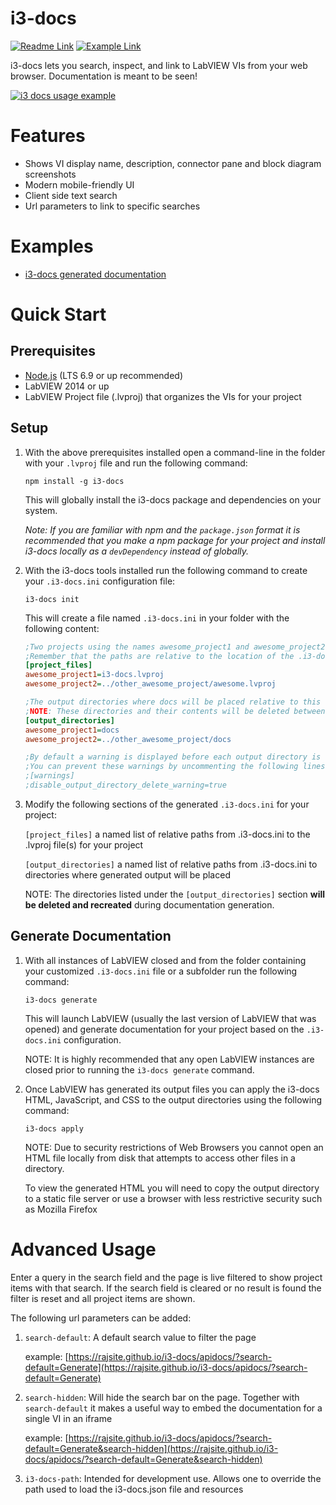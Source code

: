 # i3-docs
[![Readme Link](https://img.shields.io/badge/Link-README-green.svg)](https://github.com/rajsite/i3-docs)
[![Example Link](https://img.shields.io/badge/Link-Example-green.svg)](https://rajsite.github.io/i3-docs/apidocs/)

i3-docs lets you search, inspect, and link to LabVIEW VIs from your web browser. Documentation is meant to be seen!

[![i3 docs usage example](http://i.imgur.com/ae4YYSo.gif)](https://rajsite.github.io/i3-docs/apidocs/)

# Features
- Shows VI display name, description, connector pane and block diagram screenshots
- Modern mobile-friendly UI
- Client side text search
- Url parameters to link to specific searches

# Examples
- [i3-docs generated documentation](https://rajsite.github.io/i3-docs/apidocs)

# Quick Start

## Prerequisites
- [Node.js](https://nodejs.org/en/) (LTS 6.9 or up recommended)
- LabVIEW 2014 or up
- LabVIEW Project file (.lvproj) that organizes the VIs for your project

## Setup
1. With the above prerequisites installed open a command-line in the folder with your `.lvproj` file and run the following command:

   `npm install -g i3-docs`

   This will globally install the i3-docs package and dependencies on your system.

   *Note: If you are familiar with npm and the `package.json` format it is recommended that you make a npm package for your project and install i3-docs locally as a `devDependency` instead of globally.*

2. With the i3-docs tools installed run the following command to create your `.i3-docs.ini` configuration file:

   `i3-docs init`

   This will create a file named `.i3-docs.ini` in your folder with the following content:

   ```ini
   ;Two projects using the names awesome_project1 and awesome_project2
   ;Remember that the paths are relative to the location of the .i3-docs.ini file
   [project_files]
   awesome_project1=i3-docs.lvproj
   awesome_project2=../other_awesome_project/awesome.lvproj

   ;The output directories where docs will be placed relative to this file (.i3-docs.ini)
   ;NOTE: These directories and their contents will be deleted between every run
   [output_directories]
   awesome_project1=docs
   awesome_project2=../other_awesome_project/docs

   ;By default a warning is displayed before each output directory is deleted
   ;You can prevent these warnings by uncommenting the following lines
   ;[warnings]
   ;disable_output_directory_delete_warning=true
   ```

3. Modify the following sections of the generated `.i3-docs.ini` for your project:

   `[project_files]` a named list of relative paths from .i3-docs.ini to the .lvproj file(s) for your project

   `[output_directories]` a named list of relative paths from .i3-docs.ini to directories where generated output will be placed

   NOTE: The directories listed under the `[output_directories]` section __will be deleted and recreated__ during documentation generation.

## Generate Documentation

1. With all instances of LabVIEW closed and from the folder containing your customized `.i3-docs.ini` file or a subfolder run the following command:

   `i3-docs generate`

   This will launch LabVIEW (usually the last version of LabVIEW that was opened) and generate documentation for your project based on the `.i3-docs.ini` configuration.

   NOTE: It is highly recommended that any open LabVIEW instances are closed prior to running the `i3-docs generate` command.

2. Once LabVIEW has generated its output files you can apply the i3-docs HTML, JavaScript, and CSS to the output directories using the following command:

   `i3-docs apply`

   NOTE: Due to security restrictions of Web Browsers you cannot open an HTML file locally from disk that attempts to access other files in a directory. 

   To view the generated HTML you will need to copy the output directory to a static file server or use a browser with less restrictive security such as Mozilla Firefox

# Advanced Usage
Enter a query in the search field and the page is live filtered to show project items with that search. If the search field is cleared or no result is found the filter is reset and all project items are shown.

The following url parameters can be added:

1. `search-default`: A default search value to filter the page
   
   example: [https://rajsite.github.io/i3-docs/apidocs/?search-default=Generate](https://rajsite.github.io/i3-docs/apidocs/?search-default=Generate)

2. `search-hidden`: Will hide the search bar on the page. Together with `search-default` it makes a useful way to embed the documentation for a single VI in an iframe

   example: [https://rajsite.github.io/i3-docs/apidocs/?search-default=Generate&search-hidden](https://rajsite.github.io/i3-docs/apidocs/?search-default=Generate&search-hidden)

3. `i3-docs-path`: Intended for development use. Allows one to override the path used to load the i3-docs.json file and resources
